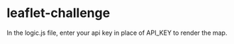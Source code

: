 # leaflet-challenge
In the logic.js file, enter your api key in place of API_KEY to render the map.
